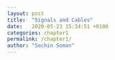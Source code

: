 ```yaml
---
layout: post
title:  "Signals and Cables"
date:   2020-05-23 15:34:51 +0100
categories: chapter1
permalink: /chapter1/
author: "Sachin Soman"
---
```

